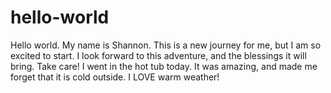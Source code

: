 # hello-world
Hello world. My name is Shannon. This is a new journey for me, but I am so excited to start. I look forward to this adventure, and the blessings it will bring. Take care! 
I went in the hot tub today. 
It was amazing, and made me forget that it is cold outside. 
I LOVE warm weather!
